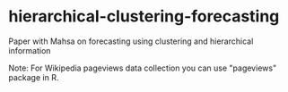 # hierarchical-clustering-forecasting
Paper with Mahsa on forecasting using clustering and hierarchical information

Note: For Wikipedia pageviews data collection you can use "pageviews" package in R. 
